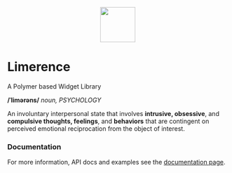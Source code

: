 <p align="center">
  <a href="http://www.rlamana.es/limerence/docs/">
    <img height="80" width="80" src="http://www.rlamana.es/limerence/docs/images/mark.png">
  </a>
</p>

# Limerence
A Polymer based Widget Library

**/ˈlimərəns/** *noun, PSYCHOLOGY*

An involuntary interpersonal state that involves <strong>intrusive, obsessive</strong>, and <strong>compulsive thoughts, feelings</strong>, and <strong>behaviors</strong> that are contingent on perceived emotional reciprocation from the object of interest.

### Documentation

For more information, API docs and examples see the [documentation page](http://www.rlamana.es/limerence/docs/).

